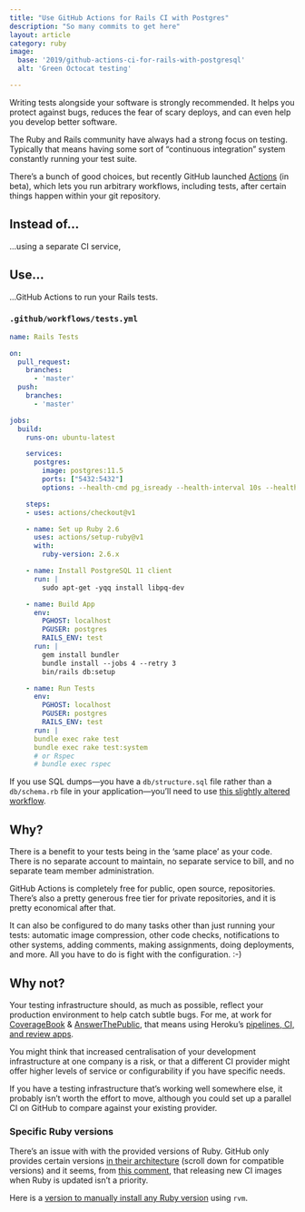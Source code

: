 ```yaml
---
title: "Use GitHub Actions for Rails CI with Postgres"
description: "So many commits to get here"
layout: article
category: ruby
image:
  base: '2019/github-actions-ci-for-rails-with-postgresql'
  alt: 'Green Octocat testing'

---
```


Writing tests alongside your software is strongly recommended. It helps you protect against bugs, reduces the fear of scary deploys, and can even help you develop better software.

The Ruby and Rails community have always had a strong focus on testing. Typically that means having some sort of “continuous integration” system constantly running your test suite.

There’s a bunch of good choices, but recently GitHub launched [Actions](https://github.com/features/actions) (in beta), which lets you run arbitrary workflows, including tests, after certain things happen within your git repository.


## Instead of...

...using a separate CI service,


## Use...

...GitHub Actions to run your Rails tests.

### `.github/workflows/tests.yml`

```yml
name: Rails Tests

on:
  pull_request:
    branches:
      - 'master'
  push:
    branches:
      - 'master'

jobs:
  build:
    runs-on: ubuntu-latest

    services:
      postgres:
        image: postgres:11.5
        ports: ["5432:5432"]
        options: --health-cmd pg_isready --health-interval 10s --health-timeout 5s --health-retries 5

    steps:
    - uses: actions/checkout@v1

    - name: Set up Ruby 2.6
      uses: actions/setup-ruby@v1
      with:
        ruby-version: 2.6.x

    - name: Install PostgreSQL 11 client
      run: |
        sudo apt-get -yqq install libpq-dev

    - name: Build App
      env:
        PGHOST: localhost
        PGUSER: postgres
        RAILS_ENV: test
      run: |
        gem install bundler
        bundle install --jobs 4 --retry 3
        bin/rails db:setup

    - name: Run Tests
      env:
        PGHOST: localhost
        PGUSER: postgres
        RAILS_ENV: test
      run: |
      bundle exec rake test
      bundle exec rake test:system
      # or Rspec
      # bundle exec rspec
```

If you use SQL dumps—you have a `db/structure.sql` file rather than a `db/schema.rb` file in your application—you’ll need to use [this slightly altered workflow](github-actions-ci-for-rails-with-postgresql-11-and-structure-sql).


## Why?

There is a benefit to your tests being in the ‘same place’ as your code. There is no separate account to maintain, no separate service to bill, and no separate team member administration.

GitHub Actions is completely free for public, open source, repositories. There’s also a pretty generous free tier for private repositories, and it is pretty economical after that.

It can also be configured to do many tasks other than just running your tests: automatic image compression, other code checks, notifications to other systems, adding comments, making assignments, doing deployments, and more. All you have to do is fight with the configuration. :-)


## Why not?

Your testing infrastructure should, as much as possible, reflect your production environment to help catch subtle bugs. For me, at work for [CoverageBook](https://coveragebook.com) & [AnswerThePublic](https://answerthepublic.com), that means using Heroku’s [pipelines, CI, and review apps](https://www.heroku.com/flow).

You might think that increased centralisation of your development infrastructure at one company is a risk, or that a different CI provider might offer higher levels of service or configurability if you have specific needs.

If you have a testing infrastructure that’s working well somewhere else, it probably isn’t worth the effort to move, although you could set up a parallel CI on GitHub to compare against your existing provider.


### Specific Ruby versions

There’s an issue with with the provided versions of Ruby. GitHub only provides certain versions [in their architecture](https://help.github.com/en/github/automating-your-workflow-with-github-actions/software-in-virtual-environments-for-github-actions#ubuntu-1804-lts) (scroll down for compatible versions) and it seems, from [this comment](https://github.com/actions/setup-ruby/issues/14#issuecomment-524020179), that releasing new CI images when Ruby is updated isn’t a priority.

Here is a [version to manually install any Ruby version](/ruby/github-actions-ci-for-rails-with-specific-ruby-versions) using `rvm`.
